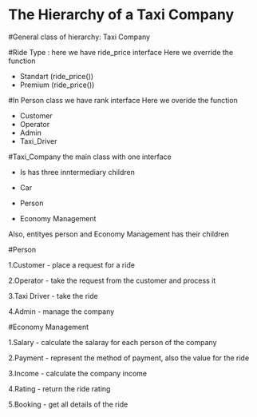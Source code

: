 # The Hierarchy of a Taxi Company

#General class of hierarchy: Taxi Company


#Ride Type : here we have ride_price interface
Here we override the function
- Standart (ride_price()) 
- Premium (ride_price())

#In Person class we have  rank interface
Here we overide the function
- Customer
- Operator
- Admin
- Taxi_Driver

#Taxi_Company the main class with one interface

+ Is has three inntermediary children 

- Car

- Person

- Economy Management

Also, entityes person and Economy Management has their children

#Person

1.Customer - place a request for a ride

2.Operator - take the request from the customer and process it

3.Taxi Driver - take the ride

4.Admin - manage the company

#Economy Management

1.Salary - calculate the salaray for each person of the company

2.Payment - represent the method of payment, also the value for the ride

3.Income - calculate the company income

4.Rating - return the ride rating

5.Booking - get all  details of the ride
